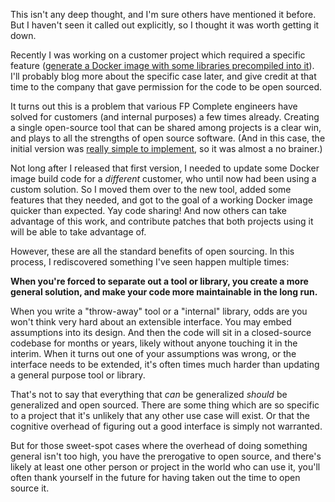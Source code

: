 This isn't any deep thought, and I'm sure others have mentioned it
before. But I haven't seen it called out explicitly, so I thought it
was worth getting it down.

Recently I was working on a customer project which required a specific
feature
([generate a Docker image with some libraries precompiled into it](https://github.com/fpco/stack-docker-image-build)). I'll
probably blog more about the specific case later, and give credit at
that time to the company that gave permission for the code to be open
sourced.

It turns out this is a problem that various FP Complete engineers have
solved for customers (and internal purposes) a few times
already. Creating a single open-source tool that can be shared among
projects is a clear win, and plays to all the strengths of open source
software. (And in this case, the initial version was
[really simple to implement](https://github.com/fpco/stack-docker-image-build/blob/v0.1.0.0/app/Main.hs),
so it was almost a no brainer.)

Not long after I released that first version, I needed to update some
Docker image build code for a _different_ customer, who until now had
been using a custom solution. So I moved them over to the new tool,
added some features that they needed, and got to the goal of a working
Docker image quicker than expected. Yay code sharing! And now others
can take advantage of this work, and contribute patches that both
projects using it will be able to take advantage of.

However, these are all the standard benefits of open sourcing. In this
process, I rediscovered something I've seen happen multiple times:

__When you're forced to separate out a tool or library, you create a
more general solution, and make your code more maintainable in the
long run.__

When you write a "throw-away" tool or a "internal" library, odds are
you won't think very hard about an extensible interface. You may embed
assumptions into its design. And then the code will sit in a
closed-source codebase for months or years, likely without anyone
touching it in the interim. When it turns out one of your assumptions
was wrong, or the interface needs to be extended, it's often times
much harder than updating a general purpose tool or library.

That's not to say that everything that _can_ be generalized _should_
be generalized and open sourced. There are some thing which are so
specific to a project that it's unlikely that any other use case will
exist. Or that the cognitive overhead of figuring out a good interface
is simply not warranted.

But for those sweet-spot cases where the overhead of doing something
general isn't too high, you have the prerogative to open source, and
there's likely at least one other person or project in the world who
can use it, you'll often thank yourself in the future for having taken
out the time to open source it.
